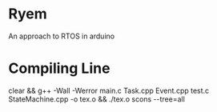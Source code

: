 # Ryem
An approach to RTOS in arduino
# Compiling Line
clear && g++ -Wall -Werror main.c Task.cpp Event.cpp test.c StateMachine.cpp -o tex.o && ./tex.o
scons --tree=all
